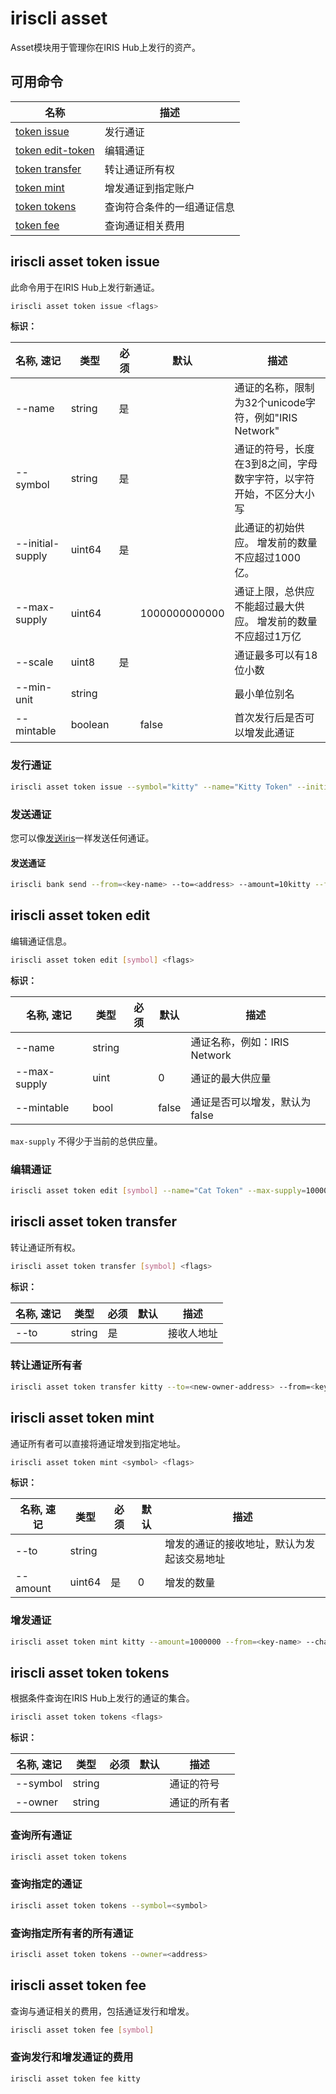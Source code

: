 # iriscli asset

Asset模块用于管理你在IRIS Hub上发行的资产。

## 可用命令

| 名称                                            | 描述                       |
| ----------------------------------------------- | -------------------------- |
| [token issue](#iriscli-asset-token-issue)       | 发行通证                   |
| [token edit-token](#iriscli-asset-token-edit)   | 编辑通证                   |
| [token transfer](#iriscli-asset-token-transfer) | 转让通证所有权             |
| [token mint](#iriscli-asset-token-mint)         | 增发通证到指定账户         |
| [token tokens](#iriscli-asset-token-tokens)     | 查询符合条件的一组通证信息 |
| [token fee](#iriscli-asset-token-fee)           | 查询通证相关费用           |

## iriscli asset token issue

此命令用于在IRIS Hub上发行新通证。

```bash
iriscli asset token issue <flags>
```

**标识：**

| 名称, 速记       | 类型    | 必须 | 默认          | 描述                                                         |
| ---------------- | ------- | ---- | ------------- | ------------------------------------------------------------ |
| --name           | string  | 是   |               | 通证的名称，限制为32个unicode字符，例如"IRIS Network"        |
| --symbol         | string  | 是   |               | 通证的符号，长度在3到8之间，字母数字字符，以字符开始，不区分大小写       |
| --initial-supply | uint64  | 是   |               | 此通证的初始供应。 增发前的数量不应超过1000亿。              |
| --max-supply     | uint64  |      | 1000000000000 | 通证上限，总供应不能超过最大供应。 增发前的数量不应超过1万亿 |
| --scale          | uint8   | 是   |               | 通证最多可以有18位小数                                       |
| --min-unit       | string  |      |               | 最小单位别名                                                 |
| --mintable       | boolean |      | false         | 首次发行后是否可以增发此通证                                 |

### 发行通证

```bash
iriscli asset token issue --symbol="kitty" --name="Kitty Token" --initial-supply=100000000000 --max-supply=1000000000000 --scale=0 --mintable=true --fee=1iris --from=<key-name> --commit
```

### 发送通证

您可以像[发送iris](./bank.md#iriscli-bank-send)一样发送任何通证。

#### 发送通证

```bash
iriscli bank send --from=<key-name> --to=<address> --amount=10kitty --fee=0.3iris --chain-id=irishub
```

## iriscli asset token edit

编辑通证信息。

```bash
iriscli asset token edit [symbol] <flags>
```

**标识：**

| 名称, 速记   | 类型   | 必须 | 默认  | 描述                          |
| ------------ | ------ | ---- | ----- | ----------------------------- |
| --name       | string |      |       | 通证名称，例如：IRIS Network  |
| --max-supply | uint   |      | 0     | 通证的最大供应量              |
| --mintable   | bool   |      | false | 通证是否可以增发，默认为false |

`max-supply` 不得少于当前的总供应量。

### 编辑通证

```bash
iriscli asset token edit [symbol] --name="Cat Token" --max-supply=100000000000 --mintable=true --from=<key-name> --chain-id=irishub --fee=0.3iris --commit
```

## iriscli asset token transfer

转让通证所有权。

```bash
iriscli asset token transfer [symbol] <flags>
```

**标识：**

| 名称, 速记 | 类型   | 必须 | 默认 | 描述       |
| ---------- | ------ | ---- | ---- | ---------- |
| --to       | string | 是   |      | 接收人地址 |

### 转让通证所有者

```bash
iriscli asset token transfer kitty --to=<new-owner-address> --from=<key-name> --chain-id=irishub --fee=0.3iris --commit
```

## iriscli asset token mint

通证所有者可以直接将通证增发到指定地址。

```bash
iriscli asset token mint <symbol> <flags>
```

**标识：**

| 名称, 速记 | 类型   | 必须 | 默认 | 描述                                       |
| ---------- | ------ | ---- | ---- | ------------------------------------------ |
| --to       | string |      |      | 增发的通证的接收地址，默认为发起该交易地址 |
| --amount   | uint64 | 是   | 0    | 增发的数量                               |

### 增发通证

```bash
iriscli asset token mint kitty --amount=1000000 --from=<key-name> --chain-id=irishub --fee=0.3iris
```

## iriscli asset token tokens

根据条件查询在IRIS Hub上发行的通证的集合。

```bash
iriscli asset token tokens <flags>
```

**标识：**

| 名称, 速记 | 类型   | 必须 | 默认 | 描述         |
| ---------- | ------ | ---- | ---- | ------------ |
| --symbol | string |      |      | 通证的符号     |
| --owner    | string |      |      | 通证的所有者 |

### 查询所有通证

```bash
iriscli asset token tokens
```

### 查询指定的通证

```bash
iriscli asset token tokens --symbol=<symbol>
```

### 查询指定所有者的所有通证

```bash
iriscli asset token tokens --owner=<address>
```

## iriscli asset token fee

查询与通证相关的费用，包括通证发行和增发。

```bash
iriscli asset token fee [symbol]
```

### 查询发行和增发通证的费用

```bash
iriscli asset token fee kitty
```
